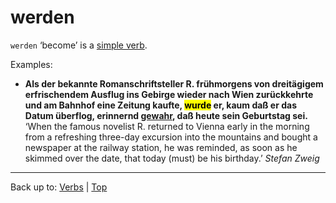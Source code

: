 # werden

`werden` ‘become’ is a [simple verb](../../index.md).

Examples:
- **Als der bekannte Romanschriftsteller R. frühmorgens von dreitägigem erfrischendem Ausflug ins Gebirge wieder nach Wien zurückkehrte und am Bahnhof eine Zeitung kaufte, <mark>wurde</mark> er, kaum daß er das Datum überflog, erinnernd [gewahr](../../../adjectives/g/ge/gewahr.md), daß heute sein Geburtstag sei.** ‘When the famous novelist R. returned to Vienna early in the morning from a refreshing three-day excursion into the mountains and bought a newspaper at the railway station, he was reminded, as soon as he skimmed over the date, that today (must) be his birthday.’ *Stefan Zweig*

----

Back up to: [Verbs](../../index.md) | [Top](../../../index.md)
